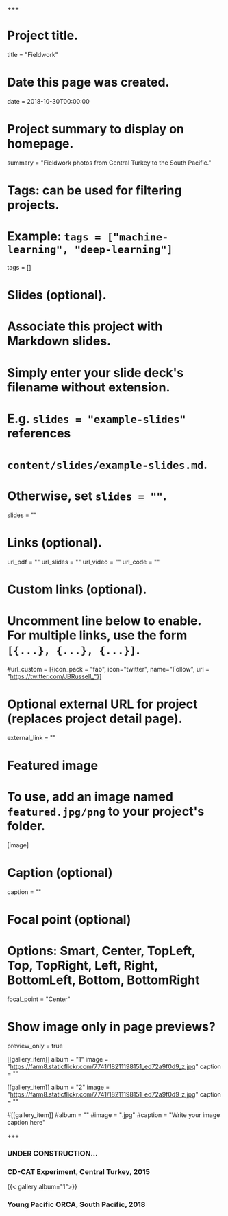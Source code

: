+++
# Project title.
title = "Fieldwork"

# Date this page was created.
date = 2018-10-30T00:00:00

# Project summary to display on homepage.
summary = "Fieldwork photos from Central Turkey to the South Pacific."

# Tags: can be used for filtering projects.
# Example: `tags = ["machine-learning", "deep-learning"]`
tags = []

# Slides (optional).
#   Associate this project with Markdown slides.
#   Simply enter your slide deck's filename without extension.
#   E.g. `slides = "example-slides"` references 
#   `content/slides/example-slides.md`.
#   Otherwise, set `slides = ""`.
slides = ""

# Links (optional).
url_pdf = ""
url_slides = ""
url_video = ""
url_code = ""

# Custom links (optional).
#   Uncomment line below to enable. For multiple links, use the form `[{...}, {...}, {...}]`.
#url_custom = [{icon_pack = "fab", icon="twitter", name="Follow", url = "https://twitter.com/JBRussell_"}]

# Optional external URL for project (replaces project detail page).
external_link = ""

# Featured image
# To use, add an image named `featured.jpg/png` to your project's folder. 
[image]
  # Caption (optional)
  caption = ""
  
  # Focal point (optional)
  # Options: Smart, Center, TopLeft, Top, TopRight, Left, Right, BottomLeft, Bottom, BottomRight
  focal_point = "Center"
  
  # Show image only in page previews?
  preview_only = true



[[gallery_item]]
album = "1"
image = "https://farm8.staticflickr.com/7741/18211198151_ed72a9f0d9_z.jpg"
caption = ""

[[gallery_item]]
album = "2"
image = "https://farm8.staticflickr.com/7741/18211198151_ed72a9f0d9_z.jpg"
caption = ""

#[[gallery_item]]
#album = "<ALBUM FOLDER>"
#image = "<IMAGE NAME>.jpg"
#caption = "Write your image caption here"

+++

### UNDER CONSTRUCTION...

### CD-CAT Experiment, Central Turkey, 2015
{{< gallery album="1">}}

### Young Pacific ORCA, South Pacific, 2018

